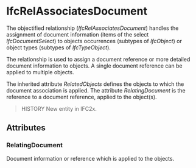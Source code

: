 # IfcRelAssociatesDocument

The objectified relationship (_IfcRelAssociatesDocument_) handles the assignment of document information (items of the select _IfcDocumentSelect_) to objects occurrences (subtypes of _IfcObject_) or object types (subtypes of _IfcTypeObject_).
<!-- end of short definition -->


The relationship is used to assign a document reference or more detailed document information to objects. A single document reference can be applied to multiple objects.

The inherited attribute _RelatedObjects_ defines the objects to which the document association is applied. The attribute _RelatingDocument_ is the reference to a document reference, applied to the object(s).

> HISTORY New entity in IFC2x.

## Attributes

### RelatingDocument
Document information or reference which is applied to the objects.
